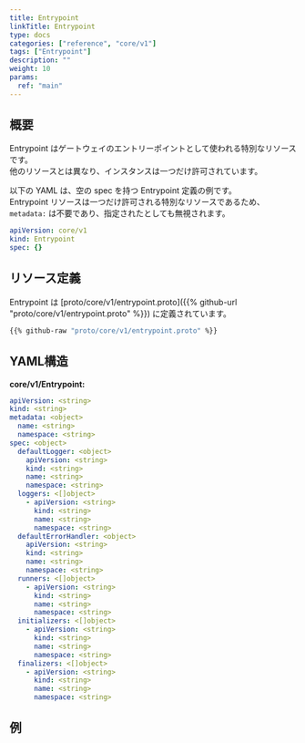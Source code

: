 ```yaml
---
title: Entrypoint
linkTitle: Entrypoint
type: docs
categories: ["reference", "core/v1"]
tags: ["Entrypoint"]
description: ""
weight: 10
params:
  ref: "main"
---
```


## 概要

Entrypoint はゲートウェイのエントリーポイントとして使われる特別なリソースです。  
他のリソースとは異なり、インスタンスは一つだけ許可されています。

以下の YAML は、空の spec を持つ Entrypoint 定義の例です。  
Entrypoint リソースは一つだけ許可される特別なリソースであるため、`metadata:` は不要であり、指定されたとしても無視されます。

```yaml
apiVersion: core/v1
kind: Entrypoint
spec: {}
```

## リソース定義

Entrypoint は [proto/core/v1/entrypoint.proto]({{% github-url "proto/core/v1/entrypoint.proto" %}}) に定義されています。

```proto {linenos=inline}
{{% github-raw "proto/core/v1/entrypoint.proto" %}}
```

## YAML構造

**core/v1/Entrypoint:**

```yaml {linenos=inline}
apiVersion: <string>
kind: <string>
metadata: <object>
  name: <string>
  namespace: <string>
spec: <object>
  defaultLogger: <object>
    apiVersion: <string>
    kind: <string>
    name: <string>
    namespace: <string>
  loggers: <[]object>
    - apiVersion: <string>
      kind: <string>
      name: <string>
      namespace: <string>
  defaultErrorHandler: <object>
    apiVersion: <string>
    kind: <string>
    name: <string>
    namespace: <string>
  runners: <[]object>
    - apiVersion: <string>
      kind: <string>
      name: <string>
      namespace: <string>
  initializers: <[]object>
    - apiVersion: <string>
      kind: <string>
      name: <string>
      namespace: <string>
  finalizers: <[]object>
    - apiVersion: <string>
      kind: <string>
      name: <string>
      namespace: <string>
```

## 例
